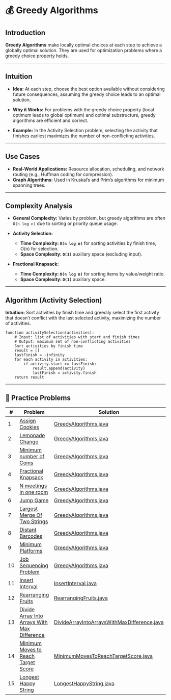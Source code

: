 # 💰 Greedy Algorithms

## Introduction

**Greedy Algorithms** make locally optimal choices at each step to achieve a globally optimal solution. They are used
for optimization problems where a greedy choice property holds.

---

## Intuition

- **Idea:** At each step, choose the best option available without considering future consequences, assuming the greedy
  choice leads to an optimal solution.

- **Why it Works:** For problems with the greedy choice property (local optimum leads to global optimum) and optimal
  substructure, greedy algorithms are efficient and correct.

- **Example:** In the Activity Selection problem, selecting the activity that finishes earliest maximizes the number of
  non-conflicting activities.

---

## Use Cases

- **Real-World Applications:** Resource allocation, scheduling, and network routing (e.g., Huffman coding for
  compression).
- **Graph Algorithms:** Used in Kruskal’s and Prim’s algorithms for minimum spanning trees.

---

## Complexity Analysis

- **General Complexity:** Varies by problem, but greedy algorithms are often `O(n log n)` due to sorting or priority
  queue usage.

- **Activity Selection:**
    - **Time Complexity: `O(n log n)`** for sorting activities by finish time, O(n) for selection.
    - **Space Complexity: `O(1)`** auxiliary space (excluding input).

- **Fractional Knapsack:**
    - **Time Complexity: `O(n log n)`** for sorting items by value/weight ratio.
    - **Space Complexity: `O(1)`** auxiliary space.

---

## Algorithm (Activity Selection)

**Intuition:** Sort activities by finish time and greedily select the first activity that doesn’t conflict with the last
selected activity, maximizing the number of activities.

```
function activitySelection(activities):
    # Input: list of activities with start and finish times
    # Output: maximum set of non-conflicting activities
    Sort activities by finish time
    result = []
    lastFinish = -infinity
    for each activity in activities:
        if activity.start >= lastFinish:
            result.append(activity)
            lastFinish = activity.finish
    return result
```

---

## 🧪 Practice Problems

| #  | Problem                                                                                                                     | Solution                                                                                            |
|----|-----------------------------------------------------------------------------------------------------------------------------|-----------------------------------------------------------------------------------------------------|
| 1  | [Assign Cookies](https://leetcode.com/problems/assign-cookies/description/)                                                 | [GreedyAlgorithms.java](./GreedyAlgorithms.java)                                                    |
| 2  | [Lemonade Change](https://leetcode.com/problems/lemonade-change/description/)                                               | [GreedyAlgorithms.java](./GreedyAlgorithms.java)                                                    |
| 3  | [Minimum number of Coins](https://www.geeksforgeeks.org/problems/-minimum-number-of-coins4426/1)                            | [GreedyAlgorithms.java](./GreedyAlgorithms.java)                                                    |
| 4  | [Fractional Knapsack](https://www.geeksforgeeks.org/problems/fractional-knapsack-1587115620/1)                              | [GreedyAlgorithms.java](./GreedyAlgorithms.java)                                                    |
| 5  | [N meetings in one room](https://www.geeksforgeeks.org/problems/n-meetings-in-one-room-1587115620/1)                        | [GreedyAlgorithms.java](./GreedyAlgorithms.java)                                                    |
| 6  | [Jump Game](https://leetcode.com/problems/jump-game/description/)                                                           | [GreedyAlgorithms.java](./GreedyAlgorithms.java)                                                    |
| 7  | [Largest Merge Of Two Strings](https://leetcode.com/problems/largest-merge-of-two-strings/description/)                     | [GreedyAlgorithms.java](./GreedyAlgorithms.java)                                                    |
| 8  | [Distant Barcodes](https://leetcode.com/problems/distant-barcodes/description/)                                             | [GreedyAlgorithms.java](./GreedyAlgorithms.java)                                                    |
| 9  | [Minimum Platforms](https://www.geeksforgeeks.org/problems/minimum-platforms-1587115620/1)                                  | [GreedyAlgorithms.java](./GreedyAlgorithms.java)                                                    |
| 10 | [Job Sequencing Problem](https://www.geeksforgeeks.org/problems/job-sequencing-problem-1587115620/1)                        | [GreedyAlgorithms.java](./GreedyAlgorithms.java)                                                    |
| 11 | [Insert Interval](https://leetcode.com/problems/insert-interval/)                                                           | [InsertInterval.java](./greedy/InsertInterval.java)                                                 |
| 12 | [Rearranging Fruits](https://leetcode.com/problems/rearranging-fruits/)                                                     | [RearrangingFruits.java](./greedy/RearrangingFruits.java)                                           |
| 13 | [Divide Array Into Arrays With Max Difference](https://leetcode.com/problems/divide-array-into-arrays-with-max-difference/) | [DivideArrayIntoArraysWithMaxDifference.java](./greedy/DivideArrayIntoArraysWithMaxDifference.java) |
| 14 | [Minimum Moves to Reach Target Score](https://leetcode.com/problems/minimum-moves-to-reach-target-score/)                   | [MinimumMovesToReachTargetScore.java](./greedy/MinimumMovesToReachTargetScore.java)                 |
| 15 | [Longest Happy String](https://leetcode.com/problems/longest-happy-string/)                                                 | [LongestHappyString.java](./greedy/LongestHappyString.java)                                         |

